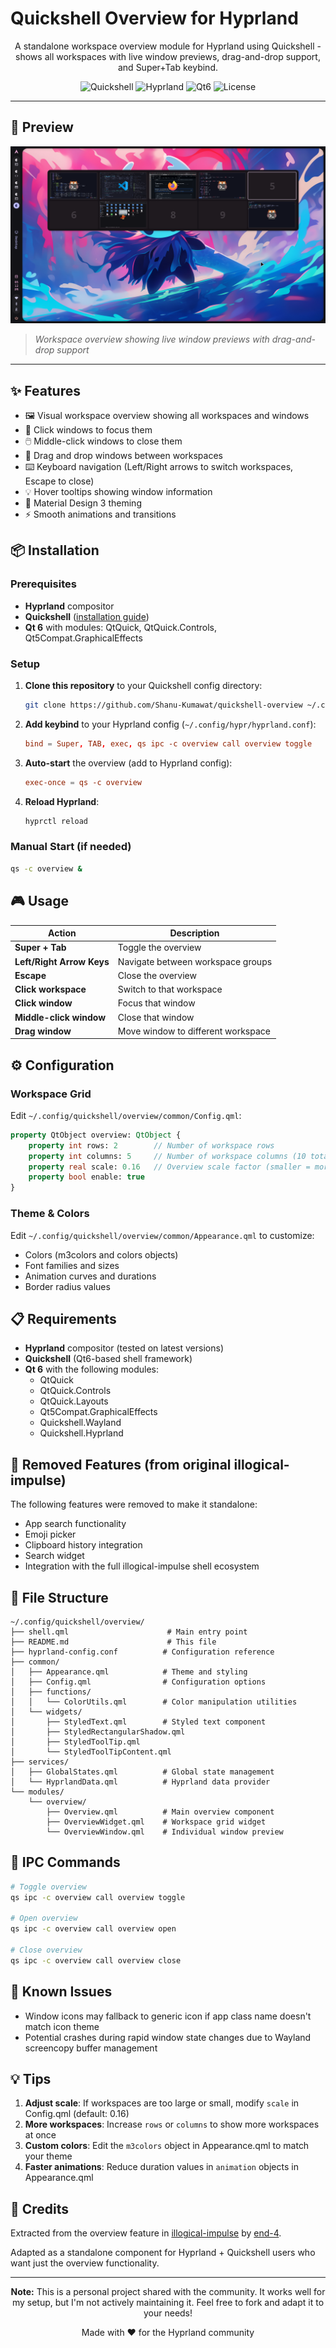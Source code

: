 # Quickshell Overview for Hyprland

<div align="center">

A standalone workspace overview module for Hyprland using Quickshell - shows all workspaces with live window previews, drag-and-drop support, and Super+Tab keybind.

![Quickshell](https://img.shields.io/badge/Quickshell-0.2.0-blue?style=flat-square)
![Hyprland](https://img.shields.io/badge/Hyprland-Compatible-purple?style=flat-square)
![Qt6](https://img.shields.io/badge/Qt-6-green?style=flat-square)
![License](https://img.shields.io/badge/License-GPL-orange?style=flat-square)

</div>

---

## 📸 Preview

![Overview Screenshot](assets/image.png)

> *Workspace overview showing live window previews with drag-and-drop support*

---

## ✨ Features

- 🖼️ Visual workspace overview showing all workspaces and windows
- 🎯 Click windows to focus them
- 🖱️ Middle-click windows to close them  
- 🔄 Drag and drop windows between workspaces
- ⌨️ Keyboard navigation (Left/Right arrows to switch workspaces, Escape to close)
- 💡 Hover tooltips showing window information
- 🎨 Material Design 3 theming
- ⚡ Smooth animations and transitions

## 📦 Installation

### Prerequisites

- **Hyprland** compositor
- **Quickshell** ([installation guide](https://quickshell.org/docs/v0.1.0/guide/install-setup/))
- **Qt 6** with modules: QtQuick, QtQuick.Controls, Qt5Compat.GraphicalEffects

### Setup

1. **Clone this repository** to your Quickshell config directory:
   ```bash
   git clone https://github.com/Shanu-Kumawat/quickshell-overview ~/.config/quickshell/overview
   ```

2. **Add keybind** to your Hyprland config (`~/.config/hypr/hyprland.conf`):
   ```conf
   bind = Super, TAB, exec, qs ipc -c overview call overview toggle
   ```

3. **Auto-start** the overview (add to Hyprland config):
   ```conf
   exec-once = qs -c overview
   ```

4. **Reload Hyprland**:
   ```bash
   hyprctl reload
   ```

### Manual Start (if needed)

```bash
qs -c overview &
```

## 🎮 Usage

| Action | Description |
|--------|-------------|
| **Super + Tab** | Toggle the overview |
| **Left/Right Arrow Keys** | Navigate between workspace groups |
| **Escape** | Close the overview |
| **Click workspace** | Switch to that workspace |
| **Click window** | Focus that window |
| **Middle-click window** | Close that window |
| **Drag window** | Move window to different workspace |

## ⚙️ Configuration

### Workspace Grid

Edit `~/.config/quickshell/overview/common/Config.qml`:

```qml
property QtObject overview: QtObject {
    property int rows: 2        // Number of workspace rows
    property int columns: 5     // Number of workspace columns (10 total workspaces)
    property real scale: 0.16   // Overview scale factor (smaller = more compact)
    property bool enable: true
}
```

### Theme & Colors

Edit `~/.config/quickshell/overview/common/Appearance.qml` to customize:
- Colors (m3colors and colors objects)
- Font families and sizes  
- Animation curves and durations
- Border radius values

## 📋 Requirements

- **Hyprland** compositor (tested on latest versions)
- **Quickshell** (Qt6-based shell framework)
- **Qt 6** with the following modules:
  - QtQuick
  - QtQuick.Controls
  - QtQuick.Layouts
  - Qt5Compat.GraphicalEffects
  - Quickshell.Wayland
  - Quickshell.Hyprland

## 🚫 Removed Features (from original illogical-impulse)

The following features were removed to make it standalone:

- App search functionality
- Emoji picker
- Clipboard history integration
- Search widget
- Integration with the full illogical-impulse shell ecosystem

## 📁 File Structure

```
~/.config/quickshell/overview/
├── shell.qml                      # Main entry point
├── README.md                      # This file
├── hyprland-config.conf          # Configuration reference
├── common/
│   ├── Appearance.qml            # Theme and styling
│   ├── Config.qml                # Configuration options
│   ├── functions/
│   │   └── ColorUtils.qml        # Color manipulation utilities
│   └── widgets/
│       ├── StyledText.qml        # Styled text component
│       ├── StyledRectangularShadow.qml
│       ├── StyledToolTip.qml
│       └── StyledToolTipContent.qml
├── services/
│   ├── GlobalStates.qml          # Global state management
│   └── HyprlandData.qml          # Hyprland data provider
└── modules/
    └── overview/
        ├── Overview.qml          # Main overview component
        ├── OverviewWidget.qml    # Workspace grid widget
        └── OverviewWindow.qml    # Individual window preview
```

## 🎯 IPC Commands

```bash
# Toggle overview
qs ipc -c overview call overview toggle

# Open overview
qs ipc -c overview call overview open

# Close overview  
qs ipc -c overview call overview close
```

## 🐛 Known Issues

- Window icons may fallback to generic icon if app class name doesn't match icon theme
- Potential crashes during rapid window state changes due to Wayland screencopy buffer management

## 💡 Tips

1. **Adjust scale**: If workspaces are too large or small, modify `scale` in Config.qml (default: 0.16)
2. **More workspaces**: Increase `rows` or `columns` to show more workspaces at once
3. **Custom colors**: Edit the `m3colors` object in Appearance.qml to match your theme
4. **Faster animations**: Reduce duration values in `animation` objects in Appearance.qml

## 🙏 Credits

Extracted from the overview feature in [illogical-impulse](https://github.com/end-4/dots-hyprland) by [end-4](https://github.com/end-4).

Adapted as a standalone component for Hyprland + Quickshell users who want just the overview functionality.

---

<div align="center">

**Note:** This is a personal project shared with the community. It works well for my setup, but I'm not actively maintaining it. Feel free to fork and adapt it to your needs!

Made with ❤️ for the Hyprland community

</div>
